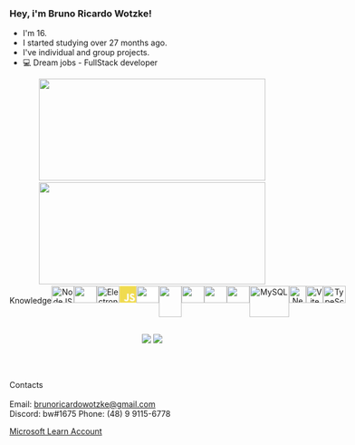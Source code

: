 ### Hey, i'm Bruno Ricardo Wotzke!
    
- I'm 16. <br>  
- I started studying over 27 months ago. <br> 
- I've individual and group projects. <br>   
- 💻 Dream jobs - FullStack developer 
  
<div align="center">
  <a href="https://github.com/BrunoRW">
  <img height="180em" width="400px" src="https://github-readme-stats.vercel.app/api?username=BrunoRW&show_icons=true&theme=react&include_all_commits=true&count_private=true"/>
  <img height="180em" Width="400px" src="https://github-readme-stats.vercel.app/api/top-langs/?username=BrunoRW&layout=compact&langs_count=7&theme=react"/>
     </a>
</div>
  
<div style="display: flex;" align='center' ><br> 
  Knowledge <br><br>  
  <img align="center" title='NodeJS' height="30" width="40"src="https://img.icons8.com/color/344/nodejs.png" />
  <img align="center" height="30"  width="40" src="https://cdn.jsdelivr.net/gh/devicons/devicon/icons/react/react-original.svg" />
  <img align="center" title='Electron' height="30" width="40"  src="https://cdn.jsdelivr.net/gh/devicons/devicon/icons/electron/electron-original.svg" /> 
  <img align="center" height="30"  width="40" src="https://raw.githubusercontent.com/devicons/devicon/master/icons/javascript/javascript-plain.svg">    
  <img align="center" height="30"  width="40" style="background: #fff;" background="white" src="https://cdn.jsdelivr.net/gh/devicons/devicon/icons/coffeescript/coffeescript-original.svg" />
  <img align="center" height="55" width="40" src="https://cdn.jsdelivr.net/gh/devicons/devicon/icons/php/php-plain.svg">
  <img align="center" height="30" width="40" src="https://cdn.jsdelivr.net/gh/devicons/devicon/icons/css3/css3-original.svg" />
  <img align="center" height="30" width="40" src="https://cdn.jsdelivr.net/gh/devicons/devicon/icons/sass/sass-original.svg" />
  <img align="center" height="30" width="40" src="https://cdn.jsdelivr.net/gh/devicons/devicon/icons/bootstrap/bootstrap-original.svg" />
  <img align="center" title='MySQL' height="55" width="70" src="https://cdn.jsdelivr.net/gh/devicons/devicon/icons/mysql/mysql-original-wordmark.svg">
  <img align="center" title='Next' height="30" width="30"src="https://seeklogo.com/images/N/next-js-icon-logo-EE302D5DBD-seeklogo.com.png" />
  <img align="center" title='Vite' height="30" width="30"src="https://camo.githubusercontent.com/61e102d7c605ff91efedb9d7e47c1c4a07cef59d3e1da202fd74f4772122ca4e/68747470733a2f2f766974656a732e6465762f6c6f676f2e737667" />
  <img align="center" title='TypeScript' height="30" width="40" src="https://cdn.jsdelivr.net/gh/devicons/devicon/icons/typescript/typescript-original.svg">

</div>

  
  ##
  
  <div align="center"> 

 <a href="https://discord.gg/gtm3gdzx" target="_blank"><img src="https://img.shields.io/badge/Discord-7289DA?style=for-the-badge&logo=discord&logoColor=white" target="_blank"></a> 
  <a href="mailto:brunoricardowotzke@gmail.com"><img src="https://img.shields.io/badge/-Gmail-%23333?style=for-the-badge&logo=gmail&logoColor=white" target="_blank"></a>

</div>

<br><br>

Contacts <br><br>
Email: brunoricardowotzke@gmail.com<br>
Discord: bw#1675 
Phone: (48) 9 9115-6778

<a href="https://learn.microsoft.com/pt-br/users/brunowotzke-6844">Microsoft Learn Account</a>
